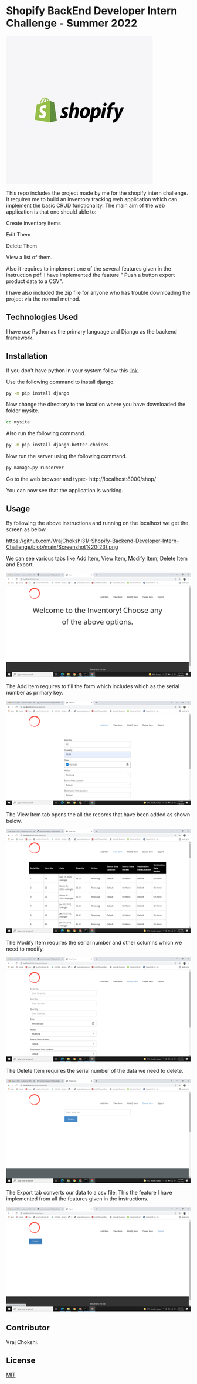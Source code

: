 # Shopify BackEnd Developer Intern Challenge - Summer 2022

![alt text](https://github.com/VrajChokshi31/-Shopify-Backend-Developer-Intern-Challenge/blob/main/shopify.jpg?raw=true)

This repo includes the project made by me for the shopify intern challenge. It requires me to build an inventory tracking web application which can implement the basic CRUD functionality.
The main aim of the web application is that one should able to:-

Create inventory items

Edit Them

Delete Them

View a list of them.

Also it requires to implement one of the several features given in the instruction pdf. 
I have implemented the feature " Push a button export product data to a CSV".

I have also included the zip file for anyone who has trouble downloading the project via the normal method. 

## Technologies Used

I have use Python as the primary language and Django as the backend framework.

## Installation 

If you don't have python in your system follow this [link](https://docs.python.org/3/using/windows.html).

Use the following command to install django.

```bash
py -m pip install django
```
Now change the directory to the location where you have downloaded the folder mysite.

```bash
cd mysite
```
Also run the following command.
```bash
py -m pip install django-better-choices
```
Now run the server using the following command.
```bash
py manage.py runserver
```
Go to the web browser and type:- http://localhost:8000/shop/

You can now see that the application is working.

## Usage
By following the above instructions and running on the localhost we get the screen as below.


https://github.com/VrajChokshi31/-Shopify-Backend-Developer-Intern-Challenge/blob/main/Screenshot%20(23).png

We can see various tabs like Add Item, View Item, Modify Item, Delete Item and Export.

![alt text](https://github.com/VrajChokshi31/-Shopify-Backend-Developer-Intern-Challenge/blob/main/Screenshot%20(23).png?raw=true)

The Add Item requires to fill the form which includes which as the serial number as primary key.

![alt text](https://github.com/VrajChokshi31/-Shopify-Backend-Developer-Intern-Challenge/blob/main/Screenshot%20(24).png?raw=true)

The View Item tab opens the all the records that have been added as shown below.


![alt text](https://github.com/VrajChokshi31/-Shopify-Backend-Developer-Intern-Challenge/blob/main/Screenshot%20(25).png?raw=true)

The Modify Item requires the serial number and other columns which we need to modify.


![alt text](https://github.com/VrajChokshi31/-Shopify-Backend-Developer-Intern-Challenge/blob/main/Screenshot%20(26).png?raw=true)

The Delete Item requires the serial number of the data we need to delete.


![alt text](https://github.com/VrajChokshi31/-Shopify-Backend-Developer-Intern-Challenge/blob/main/Screenshot%20(27).png?raw=true)

The Export tab converts our data to a csv file. This the feature I have implemented from all the features given in the instructions.


![alt text](https://github.com/VrajChokshi31/-Shopify-Backend-Developer-Intern-Challenge/blob/main/Screenshot%20(28).png?raw=true)

## Contributor
Vraj Chokshi.

## License
[MIT](https://choosealicense.com/licenses/mit/)

